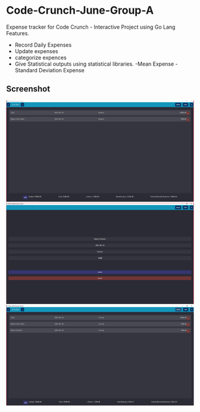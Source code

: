 # Code-Crunch-June-Group-A
Expense tracker for Code Crunch - Interactive Project using Go Lang Features.
 
- Record Daily Expenses
- Update expenses
- categorize expences
- Give Statistical outputs using statistical libraries.
    -Mean Expense
    -Standard Deviation Expense
 
## Screenshot
<img src="ss01.png" >
<img src="ss02.png" >
<img src="ss03.png" >
